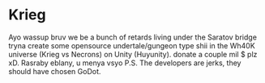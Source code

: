# Krieg
Ayo wassup bruv we be a bunch of retards living under the Saratov bridge tryna create some opensource undertale/gungeon type shii in the Wh40K universe (Krieg vs Necrons) on Unity (Huyunity).
donate a couple mil $ plz xD.
Rasraby eblany, u menya vsyo
P.S. The developers are jerks, they should have chosen GoDot.

